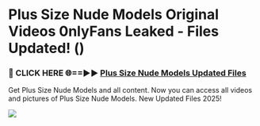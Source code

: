 # Plus Size Nude Models Original Videos 0nlyFans Leaked - Files Updated! ()

<h3>🔴 CLICK HERE 🌐==►► <a href="https://tinyurl.com/2p9ay9w9" rel="nofollow">Plus Size Nude Models Updated Files</a></h3>

Get Plus Size Nude Models and all content. Now you can access all videos and pictures of Plus Size Nude Models. New Updated Files 2025!

[![](https://i.imgur.com/KQgVmj3.gif)](https://tinyurl.com/2p9ay9w9)
